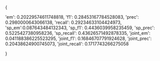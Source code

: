 {

  'em': 0.20229574611748818, 
  'f1': 0.28453167784528083, 
  'prec': 0.2980000643066138, 
  'recall': 0.29234633104424973,
  'sp_em':0.087643484132343, 
  'sp_f1': 0.4436039958235459, 
  'sp_prec': 0.5225427380958236, 
  'sp_recall': 0.43626571492878335,
  'joint_em': 0.041188386225523295,
  'joint_f1': 0.16846707791924628, 
  'joint_prec': 0.20438624900745073,
  'joint_recall': 0.1717743266275058
  
  }
